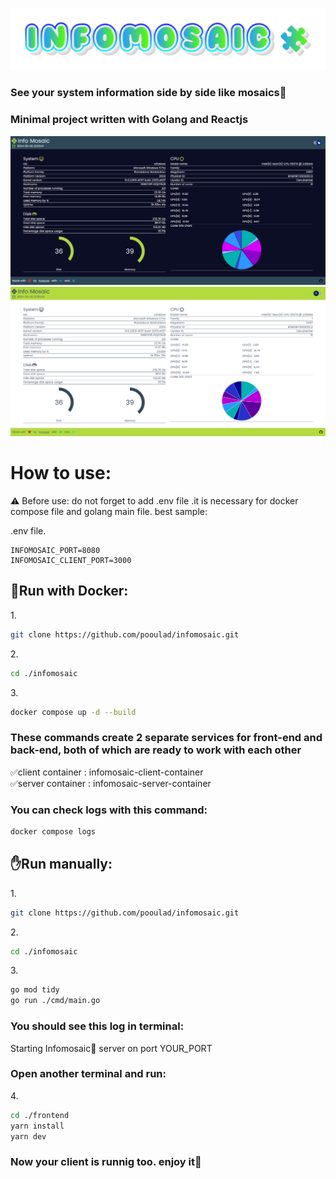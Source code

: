 ![infomosaic_logo](https://github.com/pooulad/infomosaic/blob/main/images/infomosaic.png)<br/>

### See your system information side by side like mosaics🧩<br/>

### Minimal project written with Golang and Reactjs


![infomosaic_screen_dark](https://github.com/pooulad/infomosaic/blob/main/images/screen-dark.png)
![infomosaic_screen_light](https://github.com/pooulad/infomosaic/blob/main/images/screen-light.png)<br/>

# How to use: <br/>


⚠️ Before use: do not forget to add .env file .it is necessary for docker compose file and golang main file. best sample:<br/>

.env file.<br/>
```env
INFOMOSAIC_PORT=8080
INFOMOSAIC_CLIENT_PORT=3000
```

## 🐳Run with Docker:<br/>

1.<br/>
```bash
git clone https://github.com/pooulad/infomosaic.git
```
2.<br/>
```bash
cd ./infomosaic
```

3.<br/>
```bash
docker compose up -d --build
```

### These commands create 2 separate services for front-end and back-end, both of which are ready to work with each other

✅client container : infomosaic-client-container<br/>
✅server container : infomosaic-server-container<br/>

### You can check logs with this command:

```bash
docker compose logs
```

## ✋Run manually:<br/>

1.<br/>
```bash
git clone https://github.com/pooulad/infomosaic.git
```
2.<br/>
```bash
cd ./infomosaic
```

3.<br/>
```bash
go mod tidy
go run ./cmd/main.go
```

### You should see this log in terminal:<br/>
Starting Infomosaic🧩 server on port YOUR_PORT

### Open another terminal and run:<br/>
4.<br/>
```bash
cd ./frontend
yarn install
yarn dev
```

### Now your client is runnig too. enjoy it🤠<br/>